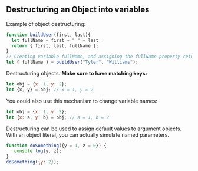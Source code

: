 ## Destructuring an Object into variables

Example of object destructuring:
```js
function buildUser(first, last){
  let fullName = first + " " + last;
  return { first, last, fullName };
}
// Creating variable fullName, and assigning the fullName property returned by buildUser Function Object 
let { fullName } = buildUser("Tyler", "Williams");
```

Destructuring objects. 
**Make sure to have matching keys:**
```js
let obj = {x: 1, y: 2};
let {x, y} = obj; // x = 1, y = 2
```

You could also use this mechanism to change variable names:
```js
let obj = {x: 1, y: 2};
let {x: a, y: b} = obj; // a = 1, b = 2
```

Destructuring can be used to assign default values to argument objects. 
With an object literal, you can actually simulate named parameters.
```js
function doSomething({y = 1, z = 0}) {
   console.log(y, z);
}
doSomething({y: 2});
```
